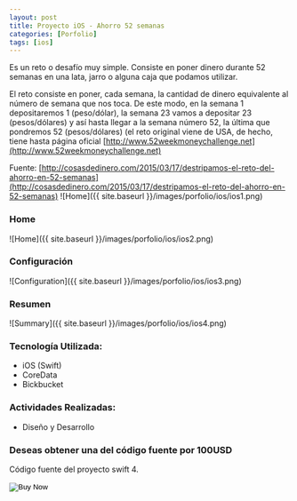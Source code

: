 ```yaml
---
layout: post
title: Proyecto iOS - Ahorro 52 semanas
categories: [Porfolio]
tags: [ios]
---
```

Es un reto o desaf&iacute;o muy simple. Consiste en poner dinero durante 52 semanas en una lata, jarro o alguna caja que podamos utilizar.

El reto consiste en poner, cada semana, la cantidad de dinero equivalente al n&uacute;mero de semana que nos toca. De este modo, en la semana 1 depositaremos 1 (peso/d&oacute;lar), la semana 23 vamos a depositar 23 (pesos/d&oacute;lares) y as&iacute; hasta llegar a la semana n&uacute;mero 52, la &uacute;ltima que pondremos 52 (pesos/d&oacute;lares) (el reto original viene de USA, de hecho, tiene hasta p&aacute;gina oficial [http://www.52weekmoneychallenge.net](http://www.52weekmoneychallenge.net)

Fuente: [http://cosasdedinero.com/2015/03/17/destripamos-el-reto-del-ahorro-en-52-semanas](http://cosasdedinero.com/2015/03/17/destripamos-el-reto-del-ahorro-en-52-semanas)
![Home]({{ site.baseurl }}/images/porfolio/ios/ios1.png)

### Home
![Home]({{ site.baseurl }}/images/porfolio/ios/ios2.png)

### Configuraci&oacute;n
![Configuration]({{ site.baseurl }}/images/porfolio/ios/ios3.png)

### Resumen
![Summary]({{ site.baseurl }}/images/porfolio/ios/ios4.png)


### Tecnolog&iacute;a Utilizada:
 - iOS (Swift)
 - CoreData
 - Bickbucket

### Actividades Realizadas:
 - Diseño y Desarrollo
 
 
### Deseas obtener una del código fuente por 100USD

Código fuente del proyecto swift 4.

<form action="https://www.paypal.com/cgi-bin/webscr" method="post">
  <!-- Identify your business so that you can collect the payments. -->
  <input type="hidden" name="business" value="jeisson@gmail.com">

  <!-- Specify a Buy Now button. -->
  <input type="hidden" name="cmd" value="_xclick">

  <!-- Specify details about the item that buyers will purchase. -->
  <input type="hidden" name="item_name" value="Plantilla Integración Account Kit">
  <input type="hidden" name="amount" value="100">
  <input type="hidden" name="currency_code" value="USD">

  <!-- Display the payment button. -->
  <input type="image" name="submit" border="0"
  src="https://www.paypalobjects.com/en_US/i/btn/btn_buynow_LG.gif"
  alt="Buy Now">
  <img alt="" border="0" width="1" height="1"
  src="https://www.paypalobjects.com/en_US/i/scr/pixel.gif" >
</form>
